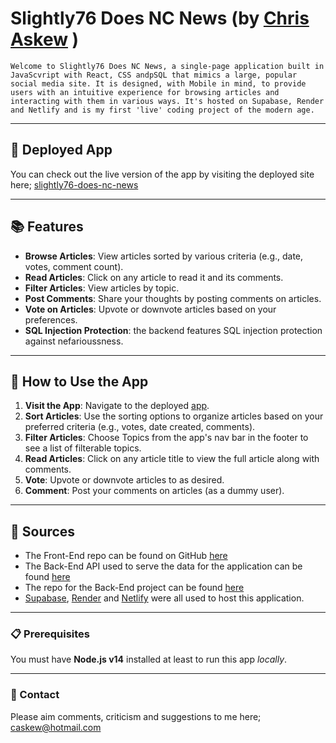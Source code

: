 # Slightly76 Does NC News (by [Chris Askew](mailto:caskew@hotmail.com) )

    Welcome to Slightly76 Does NC News, a single-page application built in JavaScvript with React, CSS andpSQL that mimics a large, popular social media site. It is designed, with Mobile in mind, to provide users with an intuitive experience for browsing articles and interacting with them in various ways. It's hosted on Supabase, Render and Netlify and is my first 'live' coding project of the modern age.

---

## 🎯 Deployed App

You can check out the live version of the app by visiting the deployed site here; [slightly76-does-nc-news](https://slightly76-does-nc-news.netlify.app/)

---

## 📚 Features

- **Browse Articles**: View articles sorted by various criteria (e.g., date, votes, comment count).
- **Read Articles**: Click on any article to read it and its comments.
- **Filter Articles**: View articles by topic.
- **Post Comments**: Share your thoughts by posting comments on articles.
- **Vote on Articles**: Upvote or downvote articles based on your preferences.
- **SQL Injection Protection**: the backend features SQL injection protection against nefarioussness.

---

## 🔧 How to Use the App

1. **Visit the App**: Navigate to the deployed [app](https://slightly76-does-nc-news.netlify.app/).
2. **Sort Articles**: Use the sorting options to organize articles based on your preferred criteria (e.g., votes, date created, comments).
3. **Filter Articles**: Choose Topics from the app's nav bar in the footer to see a list of filterable topics.
4. **Read Articles**: Click on any article title to view the full article along with comments.
5. **Vote**: Upvote or downvote articles to as desired.
6. **Comment**: Post your comments on articles (as a dummy user).

---

## :floppy_disk: Sources

- The Front-End repo can be found on GitHub [here](https://github.com/slightly76/nc-news)
- The Back-End API used to serve the data for the application can be found [here](https://slightly76-does-nc-news.onrender.com/api)
- The repo for the Back-End project can be found [here](https://github.com/slightly76/nc_news_backend)
- [Supabase](https://supabase.com/), [Render](https://render.com/) and [Netlify](https://www.netlify.com/) were all used to host this application.

---

### :clipboard: Prerequisites

You must have **Node.js v14** installed at least to run this app _locally_.

---

### :email: Contact

Please aim comments, criticism and suggestions to me here; [caskew@hotmail.com](mailto:caskew@hotmail.com)

